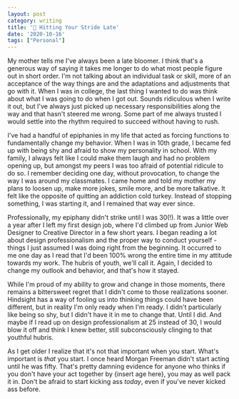 ```yaml
---
layout: post
category: writing
title: '👟 Hitting Your Stride Late'
date: '2020-10-16'
tags: ["Personal"]
---
```


My mother tells me I've always been a late bloomer. I think that's a generous way of saying it takes me longer to do what most people figure out in short order. I'm not talking about an individual task or skill, more of an acceptance of the way things are and the adaptations and adjustments that go with it. When I was in college, the last thing I wanted to do was think about what I was going to do when I got out. Sounds ridiculous when I write it out, but I've always just picked up necessary responsibilities along the way and that hasn't steered me wrong. Some part of me always trusted I would settle into the rhythm required to succeed without having to rush.

<!--more-->

I've had a handful of epiphanies in my life that acted as forcing functions to fundamentally change my behavior. When I was in 10th grade, I became fed up with being shy and afraid to show my personality in school. With my family, I always felt like I could make them laugh and had no problem opening up, but amongst my peers I was too afraid of potential ridicule to do so. I remember deciding one day, without provocation, to change the way I was around my classmates. I came home and told my mother my plans to loosen up, make more jokes, smile more, and be more talkative. It felt like the opposite of quitting an addiction cold turkey. Instead of stopping something, I was starting it, and I remained that way ever since.

Professionally, my epiphany didn't strike until I was 30(!). It was a little over a year after I left my first design job, where I'd climbed up from Junior Web Designer to Creative Director in a few short years. I began reading a lot about design professionalism and the proper way to conduct yourself - things I just assumed I was doing right from the beginning. It occurred to me one day as I read that I'd been 100% wrong the entire time in my attitude towards my work. The hubris of youth, we'll call it. Again, I decided to change my outlook and behavior, and that's how it stayed.

While I'm proud of my ability to grow and change in those moments, there remains a bittersweet regret that I didn't come to those realizations sooner. Hindsight has a way of fooling us into thinking things could have been different, but in reality I'm only ready when I'm ready. I didn't particularly like being so shy, but I didn't have it in me to change that. Until I did. And maybe if I read up on design professionalism at 25 instead of 30, I would blow it off and think I knew better, still subconsciously clinging to that youthful hubris.

As I get older I realize that it's not that important when you start. What's important is _that_ you start. I once heard Morgan Freeman didn't start acting until he was fifty. That's pretty damning evidence for anyone who thinks if you don't have your act together by {insert age here}, you may as well pack it in. Don't be afraid to start kicking ass _today_, even if you've never kicked ass before.
